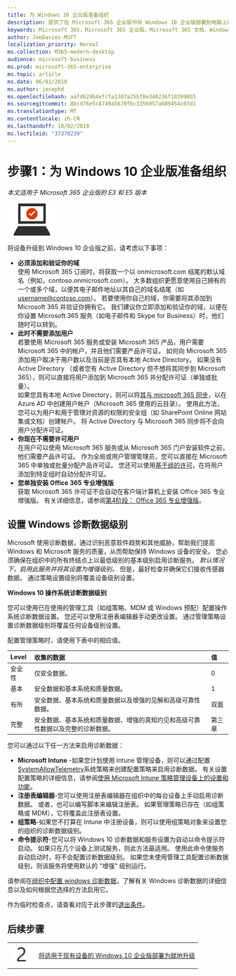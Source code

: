 ```yaml
---
title: 为 Windows 10 企业版准备组织
description: 提供了在 Microsoft 365 企业版中将 Windows 10 企业版部署到电脑上所需步骤的高级别指南。
keywords: Microsoft 365，Microsoft 365 企业版，Microsoft 365 文档，Windows 10 企业版，部署
author: JoeDavies-MSFT
localization_priority: Normal
ms.collection: M365-modern-desktop
audience: microsoft-business
ms.prod: microsoft-365-enterprise
ms.topic: article
ms.date: 06/01/2018
ms.author: josephd
ms.openlocfilehash: aafd629b4efcfa1307a25bf8e340236f183998b5
ms.sourcegitcommit: 8bcd76e5c8749a5670fbc3356957a089454c03d1
ms.translationtype: MT
ms.contentlocale: zh-CN
ms.lasthandoff: 10/02/2019
ms.locfileid: "37370239"
---
```

# <a name="step-1-prepare-your-organization-for-windows-10-enterprise"></a>步骤1：为 Windows 10 企业版准备组织

*本文适用于 Microsoft 365 企业版的 E3 和 E5 版本*

![阶段 3：Windows 10 企业版](./media/deploy-foundation-infrastructure/win10enterprise_icon-small.png)

将设备升级到 Windows 10 企业版之前，请考虑以下事项：

- **必须添加和验证你的域** <br>
  使用 Microsoft 365 订阅时，将获取一个以 onmicrosoft.com 结尾的默认域名（例如，contoso.onmicrosoft.com）。 大多数组织更愿意使用自己拥有的一个或多个域，以便其电子邮件地址以其自己的域名结尾（如 username@contoso.com）。 若要使用你自己的域，你需要将其添加到 Microsoft 365 并验证你拥有它。 我们建议你立即添加和验证你的域，以便在你设置 Microsoft 365 服务（如电子邮件和 Skype for Business）时，他们随时可以转到。
- **此时不需要添加用户** <br>
  若要使用 Microsoft 365 服务或安装 Microsoft 365 产品，用户需要 Microsoft 365 中的帐户，并且他们需要产品许可证。 如何向 Microsoft 365 添加用户取决于用户数以及当前是否具有本地 Active Directory。 如果没有 Active Directory （或者您有 Active Directory 但不想将其同步到 Microsoft 365），则可以直接将用户添加到 Microsoft 365 并分配许可证（单独或批量）。 <br>
  如果您具有本地 Active Directory，则可以将[其与 microsoft 365 同步](identity-add-user-accounts.md#identity-sync)，以在 Azure AD 中创建用户帐户（Microsoft 365 使用的云目录）。 使用此方法，您可以为用户和用于管理对资源的权限的安全组（如 SharePoint Online 网站集或文档）创建帐户。 将 Active Directory 与 Microsoft 365 同步将不会向用户分配许可证。
- **你现在不需要许可用户** <br>
  在用户可以使用 Microsoft 365 服务或从 Microsoft 365 门户安装软件之前，他们需要产品许可证。 作为全局或用户管理管理员，您可以直接在 Microsoft 365 中单独或批量分配产品许可证。 您还可以使用[基于组的许可](identity-use-group-management.md#identity-group-license)，在将用户添加到特定组时自动分配许可证。 
- **您单独安装 Office 365 专业增强版** <br>
  获取 Microsoft 365 许可证不会自动在客户端计算机上安装 Office 365 专业增强版。 有关详细信息，请参阅[第4阶段： Office 365 专业增强版](office365proplus-infrastructure.md)。 

## <a name="set-windows-diagnostics-data-level"></a>设置 Windows 诊断数据级别

Microsoft 使用诊断数据，通过识别恶意软件趋势和其他威胁，帮助我们提高 Windows 和 Microsoft 服务的质量，从而帮助保持 Windows 设备的安全。 您必须确保在组织中的所有终结点上以最低级别的基本级别启用诊断服务。 *默认情况下，启用此服务并将其设置为增强级别。* 但是，最好检查并确保它们接收传感器数据。 通过策略设置级别将覆盖设备级别设置。 

**Windows 10 操作系统诊断数据级别**

您可以使用已在使用的管理工具（如组策略、MDM 或 Windows 预配）配置操作系统诊断数据设置。 您还可以使用注册表编辑器手动更改设置。 通过管理策略设置诊断数据级别将覆盖任何设备级别设置。

配置管理策略时，请使用下表中的相应值。

| Level | 收集的数据 | 值 |
|:--- |:--- |:--- |
| 安全性 | 仅安全数据。 | 0 |
| 基本 | 安全数据和基本系统和质量数据。 | 1 |
| 有所 | 安全数据、基本系统和质量数据以及增强的见解和高级可靠性数据。 | 双面 |
| 完整 | 安全数据、基本系统和质量数据、增强的真知灼见和高级可靠性数据以及完整的诊断数据。 | 第三章 |

您可以通过以下任一方法来启用诊断数据：

* **Microsoft Intune** -如果您计划使用 Intune 管理设备，则可以通过配置<a href="https://docs.microsoft.com/windows/client-management/mdm/policy-csp-system#system-allowtelemetry" target="blank">SystemAllowTelemetry</a>系统策略来创建配置策略来启用诊断数据。 有关设置配置策略的详细信息，请参阅[使用 Microsoft Intune 策略管理设备上的设置和功能](https://aka.ms/intuneconfigpolicies)。
* **注册表编辑器**-您可以使用注册表编辑器在组织中的每台设备上手动启用诊断数据。 或者，也可以编写脚本来编辑注册表。 如果管理策略已存在（如组策略或 MDM），它将覆盖此注册表设置。
* **组策略**-如果您不打算在 Intune 中注册设备，则可以使用组策略对象来设置您的组织的诊断数据级别。
* **命令提示符**-您可以将 Windows 10 诊断数据和服务设置为自动以命令提示符启动。 如果只在几个设备上测试服务，则此方法最适用。 使用此命令使服务自动启动时，将不会配置诊断数据级别。 如果您未使用管理工具配置诊断数据级别，则该服务将使用默认的 "增强" 级别运行。

请参阅在[组织中配置 windows 诊断数据](https://docs.microsoft.com/windows/configuration/configure-windows-diagnostic-data-in-your-organization)，了解有关 Windows 诊断数据的详细信息以及如何根据您选择的方法启用它。

作为临时检查点，请查看对应于此步骤的[退出条件](windows10-exit-criteria.md#crit-windows10-step1)。

## <a name="next-step"></a>后续步骤

|||
|:-------|:-----|
|![第 2 步](./media/stepnumbers/Step2.png)| [将适用于现有设备的 Windows 10 企业版部署为就地升级](windows10-deploy-inplaceupgrade.md) |






